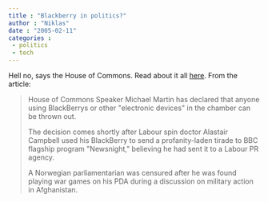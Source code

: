 ```yaml
---
title : "Blackberry in politics?"
author : "Niklas"
date : "2005-02-11"
categories : 
 - politics
 - tech
---
```


Hell no, says the House of Commons. Read about it all [here](http://news.com.com/2100-1041_3-5572458.html). From the article:

> House of Commons Speaker Michael Martin has declared that anyone using BlackBerrys or other "electronic devices" in the chamber can be thrown out.
> 
> The decision comes shortly after Labour spin doctor Alastair Campbell used his BlackBerry to send a profanity-laden tirade to BBC flagship program "Newsnight," believing he had sent it to a Labour PR agency.
> 
> A Norwegian parliamentarian was censured after he was found playing war games on his PDA during a discussion on military action in Afghanistan.
